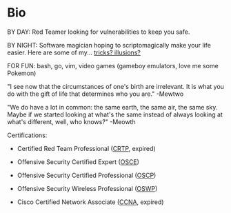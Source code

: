 # Bio

BY DAY: Red Teamer looking for vulnerabilities to keep you safe.

BY NIGHT: Software magician hoping to scriptomagically make your life
easier. Here are some of my... [tricks?
illusions?](https://mj.whitta.dev)

FOR FUN: bash, go, vim, video games (gameboy emulators, love me some
Pokemon)

"I see now that the circumstances of one's birth are irrelevant. It is
what you do with the gift of life that determines who you are."
-Mewtwo

"We do have a lot in common: the same earth, the same air, the same
sky. Maybe if we started looking at what's the same instead of always
looking at what's different, well, who knows?" -Meowth

Certifications:

- Certified Red Team Professional ([CRTP], expired)

- Offensive Security Certified Expert ([OSCE])

- Offensive Security Certified Professional ([OSCP])

- Offensive Security Wireless Professional ([OSWP])

- Cisco Certified Network Associate ([CCNA], expired)

[CCNA]: https://learningnetwork.cisco.com/s/ccna
[CRTP]: https://www.credential.net/8d5c7efa-5a47-42aa-9917-f35e00f78750
[OSCE]: https://www.offensive-security.com/ctp-osce
[OSCP]: https://www.offensive-security.com/courses/pen-200
[OSWP]: https://www.offensive-security.com/courses/pen-210
